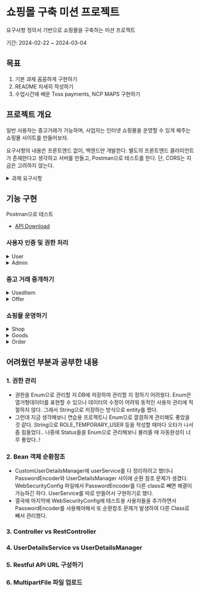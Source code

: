 # 쇼핑몰 구축 미션 프로젝트
요구사항 정의서 기반으로 쇼핑몰을 구축하는 미션 프로젝트

기간: 2024-02-22 ~ 2024-03-04

## 목표
1. 기본 과제 꼼꼼하게 구현하기
2. README 자세히 작성하기
3. 수업시간에 배운 Toss payments, NCP MAPS 구현하기

## 프로젝트 개요
일반 사용자는 중고거래가 가능하며, 사업자는 인터넷 쇼핑몰을 운영할 수 있게 해주는
쇼핑몰 사이트를 만들어보자.

요구사항의 내용은 프론트엔드 없이, 백엔드만 개발한다. 별도의 프론트엔드 클라이언트가 존재한다고 생각하고 서버를 만들고, Postman으로 테스트를 한다. 단, CORS는 지금은 고려하지 않는다.
<details>
<summary>과제 요구사항</summary>
<div markdown="1">

## 기능 설명



### 1. 기본 과제
- 사용자 인증 및 권한 처리
- 중고거래 중개하기
- 쇼핑몰 운영하기

### 2. 추가 과제 (최소 1개 구현)

- 결제 시스템 (Toss Payments)
- 사용자 위치기반 기능 (NCP MAPS)
- 알림 기능 추가하기 - E-mail (Jakarta Mail)
- 알림 기능 추가하기 (NCP SENS)
- 사업자 자동 로그인 방지 (NCP Capcha)

## 기본 과제 요구사항


### 1. 사용자 인증 및 권한 처리


- 요청을 보낸 사용자가 누구인지 구분할 수 있는 인증 체계가 갖춰져야 한다.
    - JWT 기반의 토큰 인증 방식이 권장된다.
    - 사용자는 별도의 클라이언트를 통해 아이디와 비밀번호를 전달한다.
    - 로그인 URL로 아이디와 비밀번호가 전달되면, 해당 내용의 정당성을 확인하여 JWT를 발급하여 클라이언트에게 반환한다.
    - 클라이언트는 이후 이 JWT를 Bearer Authentication 방식으로 제시해야 한다.
- 사용자는 회원가입이 가능하다.
    - 아이디, 비밀번호를 제공하여 회원가입이 가능하다.
    - 서비스를 이용하려면 닉네임, 이름, 연령대, 이메일, 전화번호 정보를 추가해야 한다.
    - 사용자의 프로필 이미지가 업로드 가능하다.
- 사용자의 권한이 관리되어야 한다.
    - 네 종류의 사용자가 있다. (비활성 사용자, 일반 사용자, 사업자 사용자, 관리자)
    - 최초의 회원가입시 비활성 사용자로 가입된다.
    - 비활성 사용자가 서비스를 위한 필수 정보를 추가하면 일반 사용자로 자동으로 전환된다.
    - 일반 사용자는 자신의 사업자 등록번호(가정)을 전달해 사업자 사용자로 전환신청을 할 수 있다.
        - 사업자 등록번호는 실제 형식과 일치할 필요 없다.
    - 관리자는 사업자 사용자 전환 신청 목록을 확인할 수 있다.
    - 관리자는 사업자 사용자 전환 신청을 수락 또는 거절할 수 있다.
    - 관리자는 서비스와 상관없이 고정된 사용자이다.
        - 다른 회원가입 과정을 통해 만들어진 사용자는 관리자가 될 수 없다.

### 2. 중고거래 중개하기



- 물품 등록
    - 일반 사용자는 중고 거래를 목적으로 물품에 대한 정보를 등록할 수 있다.
        - 제목, 설명, 대표 이미지, 최소 가격이 필요하다.
            - 대표 이미지는 반드시 함께 등록될 필요는 없다.
            - 다른 항목은 필수이다.
            - 최초로 물품이 등록될 때, 중고 물품의 상태는 **판매중** 상태가 된다.
    - 등록된 물품 정보는 비활성 사용자를 제외 누구든지 열람할 수 있다.
        - 사용자의 상세 정보는 공개되지 않는다.
    - 등록된 물품 정보는 작성자가 수정, 삭제가 가능하다.
- 구매 제안
    - **물품을 등록한 사용자**와 **비활성 사용자** 제외, 등록된 물품에 대하여 구매 제안을 등록할 수 있다.
    - 등록된 구매 제안은 **물품을 등록한 사용자**와 **제안을 등록한 사용자**만 조회가 가능하다.
        - **제안을 등록한 사용자**는 자신의 제안만 확인이 가능하다.
        - **물품을 등록한 사용자**는 모든 제안이 확인 가능하다.
    - **물품을 등록한 사용자**는 ****등록된 구매 제안을 수락 또는 거절할 수 있다.
        - 이때 구매 제안의 상태는 **수락** 또는 **거절**이 된다.
    - **제안을 등록한 사용자**는 자신이 등록한 제안이 수락 상태일 경우, 구매 확정을 할 수 있다.
        - 이때 구매 제안의 상태는 **확정** 상태가 된다.
        - 구매 제안이 확정될 경우, 대상 물품의 상태는 **판매 완료**가 된다.
        - 구매 제안이 확정될 경우, 확정되지 않은 다른 구매 제안의 상태는 모두 **거절**이 된다.

### 3. 쇼핑몰 운영하기



- 쇼핑몰 개설
    - 일반 사용자가 사업자 사용자로 전환될 때 **준비중** 상태의 쇼핑몰이 추가된다. 사업자 사용자는 이 쇼핑몰의 주인이 된다.
    - 쇼핑몰에는 이름, 소개, 분류의 정보를 가지고 있으며, 주인은 자유롭게 수정이 가능하다.
        - 분류의 종류는 서비스 제작자에 의해 미리 정해진다. (최소 5)
    - 쇼핑몰의 이름, 소개, 분류가 전부 작성된 상태라면 쇼핑몰을 개설 신청을 할 수 있다.
    - 관리자는 개설 신청된 쇼핑몰의 목록을 확인할 수 있으며, 정보를 확인후 허가 또는 불허 할 수 있다.
        - 불허 할 경우 그 이유를 함께 작성해야 한다.
        - 불허된 이유를 쇼핑몰의 주인이 확인할 수 있어야 한다.
    - 개설이 허가된 쇼핑몰을 **오픈** 상태가 된다.
    - 쇼핑몰 주인은 사유를 작성하여 쇼핑몰 폐쇄 요청을 할 수 있다.
        - 관리자는 쇼핑몰 폐쇄 요청을 확인 후 수락할 수 있다.

- 쇼핑몰 관리
    - 쇼핑몰 주인은 쇼핑몰에 상품을 등록할 수 있다.
        - 필수적인 정보는 상품 이름, 상품 이미지, 상품 설명, 상품 가격, 상품 재고가 있다.
    - 쇼핑몰 주인은 등록한 상품을 수정할 수 있다.
    - 쇼핑몰 주인은 등록한 상품을 삭제할 수 있다.

- 쇼핑몰 조회
    - 비활성 사용자를 제외한 사용자는 쇼핑몰을 조회할 수 있다.
        - 조건 없이 조회할 경우, 가장 최근에 거래가 있었던 쇼핑몰 순서로 조회된다.
        - 이름, 쇼핑몰 분류를 조건으로 쇼핑몰을 검색할 수 있다.

- 쇼핑몰 상품 검색
    - 비활성 사용자를 제외한 사용자는 쇼핑몰의 상품을 검색할 수 있다.
        - 이름, 가격 범위를 기준으로 상품을 검색할 수 있다.
        - 조회되는 상품이 등록된 쇼핑몰에 대한 정보가 함께 제공되어야 한다.

- 쇼핑몰 상품 구매
    - 비활성 사용자를 제외한 사용자는 쇼핑몰의 상품을 구매할 수 있다.
        - 상품과 구매 수량을 기준으로 구매 요청을 할 수 있다.
        - 구매 요청 후 사용자는 구매에 필요한 금액을 전달한다고 가정한다.
        - 주인이 전달된 금액을 확인하면 구매 요청을 수락할 수 있다.
        - 구매 요청이 수락되면, 상품 재고가 자동으로 갱신된다. 이후엔 구매 취소가 불가능하다.
        - 구매 요청이 수락되기 전에는 구매 요청을 취소할 수 있다.




## 추가 과제 요구사항



### 1. 결제 시스템 (Toss Payments)



- 사용자가 서비스 사용중 두가지 상황에서 결제를 진행하도록 서비스를 수정한다.

- 쇼핑몰 상품 구매
    - 사용자가 상품의 구매 요청을 하는 시점에, 결제를 진행한다.
    - 결제가 이뤄지면 자동으로 재고가 갱신된다.
    - 주인은 구매 요청에 대하여 구매 요청을 수락할 수 있다. 이후엔 구매 취소가 불가능하다.
    - 정당한 사유가 있으면 구매 요청을 거절할 수 있다. 사유는 관리자가 확인 가능하다.
    - 구매 요청이 수락되기 전에는 사용자가 구매 요청을 취소할 수 있다.
    - 구매 요청이 취소될 경우 사용자는 구매에 결제된 금액을 환불받는다.

### 2. 사용자 위치기반 기능 (NCP Maps)



사용자 위치 기반 서비스를 추가한다.

- 중고 물품 구매 확정시
- 두 사용자는 거래를 진행할 위치를 제안할 수 있다.
    - 서로의 제안을 확인하고, 어느쪽 사용자든 상대방의 제안을 수락할 수 있다.
    - 수락하게 되면 각 사용자는 거래 위치까지 이동할 수 있는 방법에 대한 정보를 제공받을 수 있다.
- 오프라인 구매
    - 쇼핑몰에 오프라인 상점 위치를 등록할 수 있다.
    - 쇼핑몰의 상품을 구매할때 방문을 선택할 수 있다.
    - 사용자는 자신의 위치로부터 쇼핑몰까지 이동할 수 있는 방법에 대한 정보를 제공받을 수 있다.

### 3. 알림 기능 추가하기 - E-mail (Jakarta Mail)



서비스의 특정 지점의 사용자에게 이메일로 서비스의 상태 변화를 알려준다.

이 기능 또는 SMS 기능은 둘 중 하나만 적용한다. [Jakarta Mail 패키지](https://docs.spring.io/spring-framework/reference/integration/email.html)를 이용한다.

- 회원가입 시 사용자 이메일 인증
    - 비활성 사용자가 이메일 주소를 기입할 때, 이메일 인증을 할 수 있도록 한다.
        - 비활성 사용자가 계정 활성화를 위해 필수 정보를 입력한다.
        - 본래의 요구사항대로 계정이 바로 활성화 되는 대신, 사용자의 이메일로
          이메일이 전송된다.
        - 전송된 이메일의 링크를 접속하면 사용자 계정이 활성화 된다.
        - 단, 이메일의 링크를 10분 이내에 클릭해야 한다. 시간이 지날 경우 다시 이메일 인증을
          요청할 수 있다.

- 중고 거래 시 구매 제안 알림
    - 사용자가 등록한 물품에 구매 제안이 등록될 경우 간략한 정보가 이메일로 전송된다.
        - 대상 물품, 제안 가격 등
    - 사용자가 등록한 구매 제안이 수락되면, 구매 제안을 한 사용자에게 정보가 이메일로
      전송된다.
    - 사용자가 등록한 물품의 거래가 종료되면, 확정되지 않은 사용자에게 정보가 이메일로
      전송된다.

- 상품 판매 확정 알림
    - 쇼핑몰의 상품에 대하여 구매요청을 한 사용자는, 주인이 구매를 확정하는 시점에 정보가
      이메일로 전송된다.

### 4. 알림 기능 추가하기 - SMS (NCP SENS)



서비스의 특정 지점에 사용자에게 문자로 서비스의 상태 변화를 알려준다. 이 기능 또는 E-mail 기능은 둘 중 하나만 적용한다. [NCP SENS](https://www.ncloud.com/product/applicationService/sens) 서비스를 활용한다.

- 회원가입시 사용자 핸드폰 인증
    - 비활성 사용자가 핸드폰 번호를 기입할때, 핸드폰 인증을 할 수 있도록 한다.
        - 비활성 사용자가 계정 활성화를 위해 필수 정보를 입력한다.
        - 본래의 요구사항데로 계정이 바로 활성화 되는 대신, 사용자의 핸드폰으로 문자 메시지를 통해 인증번호가 전송된다.
        - 사용자는 특정 UI를 통해 전달된 인증번호를 전달한다. 인증번호가 보내진 인증번호와 일치하면 사용자의 계정이 활성화된다.
        - 단 인증 번호를 3분 이내에 전달해야 한다. 시간이 지날경우 다시 번호 인증을 요청할 수 있다.

- 중고 거래시 구매 제안 알림
    - 사용자가 등록한 물품에 구매 제안이 등록될 경우 간략한 정보가 문자로 전송된다.
        - 대상 물품, 제안 가격 등
    - 사용자가 등록한 구매 제안이 수락되면, 구매 제안을 한 사용자에게 정보가 문자로 전송된다.
    - 사용자가 등록한 물품의 거래가 종료되면, 확정되지 않은 사용자에게 정보가 문자로 전송된다.

- 상품 판매 확정 알림
    - 쇼핑몰의 상품에 대하여 구매요청을 한 사용자는, 주인이 구매를 확정하는 시점에 정보가 문자로 전송된다.

### 5. 사업자 자동 로그인 방지 (NCP Capcha)



사업자 사용자 또는 관리자의 자동 로그인을 방지한다.

- 로그인 시도
    - 사업자 또는 관리자가 로그인을 시도하면, 캡차 사진을 볼 수 있는 링크로 이동시킨다.
    - 캡차에 나타나는 글씨를 정상적으로 입력하면, 로그인을 진행한다.
    - 사용자가 로그인을 위해 아이디 비밀번호를 제공한 시점과 캡차가 제공되는 시점이 다르다.
        - 상태를 구분하기 위한 대책을 마련해야 한다.

</div>
</details>


## 기능 구현

Postman으로 테스트

- [API Download](src%2Fmain%2Fresources%2Fstatic%2Ffile%2FShop.postman_collection.json)

### 사용자 인증 및 권한 처리
<details>
<summary>User</summary>
<div>

### 1. 회원가입


<details>
<summary>Postman</summary>
<div>

![users_register.png](src%2Fmain%2Fresources%2Fstatic%2Fimages%2Fusers_register.png)

</div>
</details>

### 2. 로그인

- 로그인 후 jwt 토큰 값 저장
<details>
<summary>Postman</summary>
<div>

![users_login.png](src%2Fmain%2Fresources%2Fstatic%2Fimages%2Fusers_login.png)
</div>
</details>



### 3. 마이 페이지


<details>
<summary>Postman</summary>
<div markdown="1">

![users_my-page.png](src%2Fmain%2Fresources%2Fstatic%2Fimages%2Fusers_my-page.png)
</div>
</details>

### 4. 임시 사용자 -> 일반 사용자 전환


<details>
<summary>Postman</summary>
<div markdown="1">

- Auth에서 token 값 입력

![users_update_token.png](src%2Fmain%2Fresources%2Fstatic%2Fimages%2Fusers_update_token.png)


- params에 username 보내기

![users_update.png](src%2Fmain%2Fresources%2Fstatic%2Fimages%2Fusers_update.png)

- DB에 유저 정보와 ROLE_USER 업데이트 된 것 확인

![users_update_success.png](src%2Fmain%2Fresources%2Fstatic%2Fimages%2Fusers_update_success.png)

</div>
</details>



### 5. 프로필 이미지 등록

<details>
<summary>Postman</summary>
<div>

- token 값 입력 후 이미지 파일 등록
- 이미지 url 저장된 것 확인

![users_image.png](src%2Fmain%2Fresources%2Fstatic%2Fimages%2Fusers_image.png)

- 프로필 폴더에 username으로 프로필 이미지 저장된 것 확인

![users_image_save.png](src%2Fmain%2Fresources%2Fstatic%2Fimages%2Fusers_image_save.png)

</div>
</details>


### 6. 사업자 사용자로 전환 신청


<details>
<summary>Postman</summary>
<div markdown="1">


- 사업자 번호 등록

![users_businessNum.png](src%2Fmain%2Fresources%2Fstatic%2Fimages%2Fusers_businessNum.png)

- DB에 등록 확인

![users_businessNum_save.png](src%2Fmain%2Fresources%2Fstatic%2Fimages%2Fusers_businessNum_save.png)

</div>
</details>

</div>
</details>

<details>
<summary>Admin</summary>
<div>

### 1. 일반 사용자 -> 사업자 사용자 전환 신청 목록 열람

<details>
<summary>Postman</summary>
<div markdown="1">



![admin_business_requestList.png](src%2Fmain%2Fresources%2Fstatic%2Fimages%2Fadmin_business_requestList.png)

</div>
</details>

### 2. 신청 목록을 보고 승인, 반려

<details>
<summary>Postman</summary>
<div markdown="1">


- 승인 : id와 true 전달

![admin_business_true.png](src%2Fmain%2Fresources%2Fstatic%2Fimages%2Fadmin_business_true.png)

- 반려 : id와 false 전달

![admin_business_false.png](src%2Fmain%2Fresources%2Fstatic%2Fimages%2Fadmin_business_false.png)

- 로그 확인

![admin_business_log.png](src%2Fmain%2Fresources%2Fstatic%2Fimages%2Fadmin_business_log.png)

</div>
</details>

</div>
</details>


### 중고 거래 중개하기

<details>
<summary>UsedItem</summary>
<div>

### 1. CREATE - 물품 정보 등록

<details>
<summary>Postman</summary>
<div>

- 물품 생성

![items_create.png](src%2Fmain%2Fresources%2Fstatic%2Fimages%2Fitems_create.png)

- DB에서 확인

![items_create_db.png](src%2Fmain%2Fresources%2Fstatic%2Fimages%2Fitems_create_db.png)

- ImageUrl 포함하여 생성

![items_create_image.png](src%2Fmain%2Fresources%2Fstatic%2Fimages%2Fitems_create_image.png)

</div>
</details>

### 2. REAL ALL - 물품 목록 열람

<details>
<summary>Postman</summary>
<div>

![items_readAll.png](src%2Fmain%2Fresources%2Fstatic%2Fimages%2Fitems_readAll.png)

</div>
</details>

### 3. READ ONE - 물품 상세 정보 열람

<details>
<summary>Postman</summary>
<div>

![items_readOne.png](src%2Fmain%2Fresources%2Fstatic%2Fimages%2Fitems_readOne.png)

</div>
</details>


### 4. UPDATE - 물품 정보 수정


<details>
<summary>Postman</summary>
<div>

![items_update_image.png](src%2Fmain%2Fresources%2Fstatic%2Fimages%2Fitems_update_image.png)

</div>
</details>

### 5. DELETE - 등록된 물품 삭제


<details>
<summary>Postman</summary>
<div>

- 판매자만 삭제할 수 있음

![items_delete.png](src%2Fmain%2Fresources%2Fstatic%2Fimages%2Fitems_delete.png)


- DB에서 지워진 것 확인

![items_delete_DB.png](src%2Fmain%2Fresources%2Fstatic%2Fimages%2Fitems_delete_DB.png)

</div>
</details>

</div>
</details>


<details>
<summary>Offer</summary>
<div>

### 1. CREATE - 구매 제안 등록

<details>
<summary>Postman</summary>
<div>

- 없는 itemId를 입력했을 떄 오류

![offers_create_error.png](src%2Fmain%2Fresources%2Fstatic%2Fimages%2Foffers_create_error.png)

- 구매 제안 등록

![offers_create.png](src%2Fmain%2Fresources%2Fstatic%2Fimages%2Foffers_create.png)


</div>
</details>

### 2. READ ALL - 판매자: 모든 구매 제안 열람

<details>
<summary>Postman</summary>
<div>

![offers_readAll.png](src%2Fmain%2Fresources%2Fstatic%2Fimages%2Foffers_readAll.png)

</div>
</details>

### 3. READ ONE - 구매자: 제안 상세 열람

<details>
<summary>Postman</summary>
<div>

- 제안 상세 열람

![offers_readOne.png](src%2Fmain%2Fresources%2Fstatic%2Fimages%2Foffers_readOne.png)

- 구매자는 자신의 제안만 열람이 가능함.

![offers_readOne_unAuth.png](src%2Fmain%2Fresources%2Fstatic%2Fimages%2Foffers_readOne_unAuth.png)

</div>
</details>

### 4. UPDATE - 판매자: 구매 제안 수락 또는 거절

<details>
<summary>Postman</summary>
<div>

- 판매자가 구매 제안을 수락

![offers_accept.png](src%2Fmain%2Fresources%2Fstatic%2Fimages%2Foffers_accept.png)

- DB에 ACCEPT로 저장된 것 확인

![offers_accept_DB.png](src%2Fmain%2Fresources%2Fstatic%2Fimages%2Foffers_accept_DB.png)



</div>
</details>

### 5. UPDATE - 구매자: 구매 확정을 결정

<details>
<summary>Postman</summary>
<div>

- 구매자가 구매 확정, 상태 CONFIRMED로 변경됨

![offers_confirm.png](src%2Fmain%2Fresources%2Fstatic%2Fimages%2Foffers_confirm.png)

- DB에 저장 확인

![offers_confirm_DB.png](src%2Fmain%2Fresources%2Fstatic%2Fimages%2Foffers_confirm_DB.png)

</div>
</details>

### 6. DELETE - 구매자: 구매 제안 삭제

<details>
<summary>Postman</summary>
<div>

- 구매자가 구매 제안을 삭제

![offers_delete.png](src%2Fmain%2Fresources%2Fstatic%2Fimages%2Foffers_delete.png)

- DB 확인

![offers_delete_DB.png](src%2Fmain%2Fresources%2Fstatic%2Fimages%2Foffers_delete_DB.png)

</div>
</details>



</div>
</details>


### 쇼핑몰 운영하기

<details>
<summary>Shop</summary>
<div>

### 1. CREATE - 쇼핑몰 생성
- 일반 사용자 -> 사업자 사용자 변경시 '준비중' 상태의 쇼핑몰 자동 등록

<details>
<summary>Postman</summary>
<div>

![shop_create_DB.png](src%2Fmain%2Fresources%2Fstatic%2Fimages%2Fshop_create_DB.png)

</div>
</details>

### 2. READ ALL - 사용자:쇼핑몰 조회

- 0:기본 조회, 1:이름순 조회, 2:분류별 조회

<details>
<summary>Postman</summary>
<div>

- 기본 조회

- 이름순 조회

![shop_read_1.png](src%2Fmain%2Fresources%2Fstatic%2Fimages%2Fshop_read_1.png)


- 분류별 조회

![shop_read_2.png](src%2Fmain%2Fresources%2Fstatic%2Fimages%2Fshop_read_2.png)


</div>
</details>

### 3. UPDATE - 쇼핑몰 주인: 쇼핑몰 정보 수정 -> 오픈 신청

<details>
<summary>Postman</summary>
<div>

- 쇼핑몰 정보 수정 -> 상태 APPLY로 변경됨

![shop_update.png](src%2Fmain%2Fresources%2Fstatic%2Fimages%2Fshop_update.png)

- DB 확인

![shop_update_DB.png](src%2Fmain%2Fresources%2Fstatic%2Fimages%2Fshop_update_DB.png)

</div>
</details>

### 5. ADMIN: 쇼핑몰 개설 신청 목록 보기

<details>
<summary>Postman</summary>
<div>

![shop_open_list.png](src%2Fmain%2Fresources%2Fstatic%2Fimages%2Fshop_open_list.png)

</div>
</details>

### 6. ADMIN: 쇼핑몰 개설 신청 허락 또는 반려

<details>
<summary>Postman</summary>
<div>

- 개설 신청 허락. OPEN으로 변경됨

![shop_open_confirm.png](src%2Fmain%2Fresources%2Fstatic%2Fimages%2Fshop_open_confirm.png)

- 반려. reject 사유 작성

![shop_open_reject.png](src%2Fmain%2Fresources%2Fstatic%2Fimages%2Fshop_open_reject.png)

</div>
</details>


### 7. DELETE - 쇼핑몰 주인: 쇼핑몰 폐쇄 요청

<details>
<summary>Postman</summary>
<div>

- 쇼핑몰 주인이 폐쇄 요청

![shop_delete.png](src%2Fmain%2Fresources%2Fstatic%2Fimages%2Fshop_delete.png)

- DB에 저장

![shop_delete_DB.png](src%2Fmain%2Fresources%2Fstatic%2Fimages%2Fshop_delete_DB.png)

</div>
</details>

### 8. ADMIN: 쇼핑몰 폐쇄 요청 목록 보기
<details>
<summary>Postman</summary>
<div>

![shop_close_list.png](src%2Fmain%2Fresources%2Fstatic%2Fimages%2Fshop_close_list.png)

</div>
</details>


### 9. ADMIN: 쇼핑몰 폐쇄 수락 -> 쇼핑몰 삭제

<details>
<summary>Postman</summary>
<div>

- 관리자가 폐쇄 요청을 수락하면 쇼핑몰이 삭제됨

![shop_close_accept.png](src%2Fmain%2Fresources%2Fstatic%2Fimages%2Fshop_close_accept.png)

- DB에서 삭제 확인

![shop_close_acceptDB.png](src%2Fmain%2Fresources%2Fstatic%2Fimages%2Fshop_close_acceptDB.png)

</div>
</details>


</div>
</details>



<details>
<summary>Goods</summary>
<div>

### 1. CREATE - 쇼핑몰 주인: 상품 등록

<details>
<summary>Postman</summary>
<div>

![goods_create.png](src%2Fmain%2Fresources%2Fstatic%2Fimages%2Fgoods_create.png)

![goods_create_DB.png](src%2Fmain%2Fresources%2Fstatic%2Fimages%2Fgoods_create_DB.png)

![goods_create_image.png](src%2Fmain%2Fresources%2Fstatic%2Fimages%2Fgoods_create_image.png)


</div>
</details>

### 2. READ ALL - 사용자: 쇼핑몰 상품 검색

- 1: 이름순 조회, 2: 가격 범위 기준
- 이름순 조회의 경우 name 입력
- 가격 범위 기준 조회 : min - 최소 가격, max - 최대 가격

<details>
<summary>Postman</summary>
<div>

![goods_read_1.png](src%2Fmain%2Fresources%2Fstatic%2Fimages%2Fgoods_read_1.png)

![goods_read_2.png](src%2Fmain%2Fresources%2Fstatic%2Fimages%2Fgoods_read_2.png)

![goods_read_22.png](src%2Fmain%2Fresources%2Fstatic%2Fimages%2Fgoods_read_22.png)

</div>
</details>

### 3. UPDATE - 쇼핑몰 주인: 등록한 상품을 수정

<details>
<summary>Postman</summary>
<div>

![goods_update.png](src%2Fmain%2Fresources%2Fstatic%2Fimages%2Fgoods_update.png)

![goods_update_image.png](src%2Fmain%2Fresources%2Fstatic%2Fimages%2Fgoods_update_image.png)

![goods_update_image_BD.png](src%2Fmain%2Fresources%2Fstatic%2Fimages%2Fgoods_update_image_BD.png)

</div>
</details>

### 4. DELETE - 쇼핑몰 주인: 등록한 상품을 삭제

<details>
<summary>Postman</summary>
<div>

![goods_delete.png](src%2Fmain%2Fresources%2Fstatic%2Fimages%2Fgoods_delete.png)

![goods_delete_DB.png](src%2Fmain%2Fresources%2Fstatic%2Fimages%2Fgoods_delete_DB.png)

</div>
</details>

</div>
</details>





<details>
<summary>Order</summary>
<div>

### 1. CREATE - 구매자: 구매 요청

<details>
<summary>Postman</summary>
<div>

![order_create.png](src%2Fmain%2Fresources%2Fstatic%2Fimages%2Forder_create.png)

</div>
</details>

### 2. READ - 쇼핑몰 주인: 구매 요청 확인

<details>
<summary>Postman</summary>
<div>

![order_readAll.png](src%2Fmain%2Fresources%2Fstatic%2Fimages%2Forder_readAll.png)

</div>
</details>

### 3. UPDATE - 쇼핑몰 주인: 구매 요청 수락 또는 거절

<details>
<summary>Postman</summary>
<div>

![order_accept_true.png](src%2Fmain%2Fresources%2Fstatic%2Fimages%2Forder_accept_true.png)

![order_accept_DB.png](src%2Fmain%2Fresources%2Fstatic%2Fimages%2Forder_accept_DB.png)

![order_reject.png](src%2Fmain%2Fresources%2Fstatic%2Fimages%2Forder_reject.png)


</div>
</details>

### 4. DELETE - 구매자: 구매 요청 취소

<details>
<summary>Postman</summary>
<div>

![orders_delete.png](src%2Fmain%2Fresources%2Fstatic%2Fimages%2Forders_delete.png)

![orders_delete_error.png](src%2Fmain%2Fresources%2Fstatic%2Fimages%2Forders_delete_error.png)

![orders_delete_DB.png](src%2Fmain%2Fresources%2Fstatic%2Fimages%2Forders_delete_DB.png)

</div>
</details>

</div>
</details>


## 어려웠던 부분과 공부한 내용

### 1. 권한 관리
- 권한을 Enum으로 관리할 지 DB에 저장하여 관리할 지 정하기 어려웠다. 
Enum은 열거형데이터를 표현할 수 있으나 데이터의 수정이 어려워 동적인 사용자 관리에 적절하지 않다. 
그래서 String으로 저장하는 방식으로 entity를 짰다.
- 그런데 지금 생각해보니 연습용 프로젝트니 Enum으로 깔끔하게 관리해도 좋았을 것 같다. 
String으로 ROLE_TEMPORARY_USER 등을 작성할 때마다 오타가 나서 좀 힘들었다.. 나중에 Status들을 Enum으로 관리해보니 불러올 때 자동완성이 너무 좋았다..!

### 2. Bean 객체 순환참조
- CustomUserDetailsManager에 userService를 다 정리하려고 했더니
PasswordEncoder와 UserDetailsManager 사이에 순환 참조 문제가 생겼다.
WebSecurityConfig 파일에서 PasswordEncoder를 다른 class로 빼면 해결이 가능하긴 하다.
UserService를 따로 만들어서 구현하기로 했다.
- 결국에 마지막에 WebSecurityConfig에 테스트용 사용자들을 추가하면서 PasswordEncoder를 사용해야해서 
또 순환참조 문제가 발생하여 다른 Class로 빼서 관리했다.


### 3. Controller vs RestController



### 4. UserDetailsService vs UserDetailsManager

### 5. Restful API URL 구성하기

### 6. MultipartFile 파일 업로드




